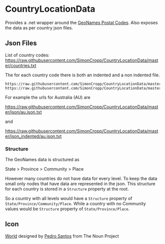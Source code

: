 # CountryLocationData

Provides a .net wrapper around the [GeoNames Postal Codes](https://www.geonames.org/postal-codes/). Also exposes the data as per country json files.


## Json Files

List of country codes: https://raw.githubusercontent.com/SimonCropp/CountryLocationData/master/countries.txt

The for each country code there is both an indented and a non indented file.

```
https://raw.githubusercontent.com/SimonCropp/CountryLocationData/master/json/[CountryCode].json.txt
https://raw.githubusercontent.com/SimonCropp/CountryLocationData/master/json_indented/[CountryCode].json.txt
```

For example the urls for Australia (AU) are 

https://raw.githubusercontent.com/SimonCropp/CountryLocationData/master/json/au.json.txt

and

https://raw.githubusercontent.com/SimonCropp/CountryLocationData/master/json_indented/au.json.txt

### Structure 

The GeoNames data is structured as

State > Province > Community > Place

However many countries do not have data for every level. To keep the data small only nodes that have data are represented in the json. This structure for each country is stored in a `Structure` property at the root.

So a country with all levels would have a `Structure` property of `State/Province/Community/Place`. While a country with no Community values would be `Structure` property of `State/Province/Place`.


## Icon

<a href="https://thenounproject.com/term/world/956116/" target="_blank">World</a> designed by <a href="https://thenounproject.com/pedrosantospt3" target="_blank">Pedro Santos</a> from The Noun Project